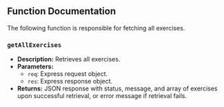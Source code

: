 ## Function Documentation

The following function is responsible for fetching all exercises.

### `getAllExercises`

- **Description:** Retrieves all exercises.
- **Parameters:**
  - `req`: Express request object.
  - `res`: Express response object.
- **Returns:** JSON response with status, message, and array of exercises upon successful retrieval, or error message if retrieval fails.
